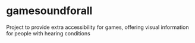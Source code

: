 # gamesoundforall
Project to provide extra accessibility for games, offering visual information for people with hearing conditions
